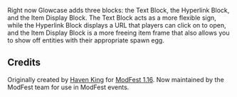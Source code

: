 Right now Glowcase adds three blocks: the Text Block, the Hyperlink Block, and the Item Display Block. The Text Block acts as a more flexible sign, while the Hyperlink Block displays a URL that players can click on to open, and the Item Display Block is a more freeing item frame that also allows you to show off entities with their appropriate spawn egg.



## Credits

Originally created by [Haven King](https://github.com/Haven-King) for [ModFest 1.16](https://legacy.modfest.net/1.16/). Now maintained by the ModFest team for use in ModFest events.